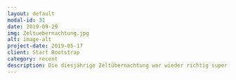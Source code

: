 ```yaml
---
layout: default
modal-id: 31
date: 2019-09-29
img: Zeltuebernachtung.jpg
alt: image-alt
project-date: 2019-05-17
client: Start Bootstrap
category: recent
description: Die diesjährige Zeltübernachtung war wieder richtig super, wir haben Zelte aufgebaut, gespielt, abends gegrillt und am Lagerfeuer gesessen. Toll um schon mal ins Zeltlager-Feeling zu kommen und das Zelten auszuprobieren!
---
```

